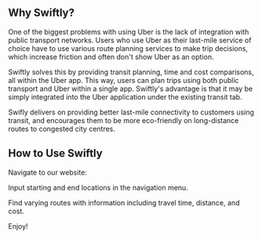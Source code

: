 ## Why Swiftly?

One of the biggest problems with using Uber is the lack of integration with public transport networks. Users who use Uber as their last-mile service of choice have to use various route planning services to make trip decisions, which increase friction and often don't show Uber as an option. 

Swiftly solves this by providing transit planning, time and cost comparisons, all within the Uber app. This way, users can plan trips using both public transport and Uber within a single app. Swiftly's advantage is that it may be simply integrated into the Uber application under the existing transit tab. 

Swifly delivers on providing better last-mile connectivity to customers using transit, and encourages them to be more eco-friendly on long-distance routes to congested city centres. 

## How to Use Swiftly

Navigate to our website: 

Input starting and end locations in the navigation menu. 

Find varying routes with information including travel time, distance, and cost. 

Enjoy!
